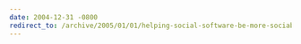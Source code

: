 ```yaml
---
date: 2004-12-31 -0800
redirect_to: /archive/2005/01/01/helping-social-software-be-more-sociable.aspx/
---
```

